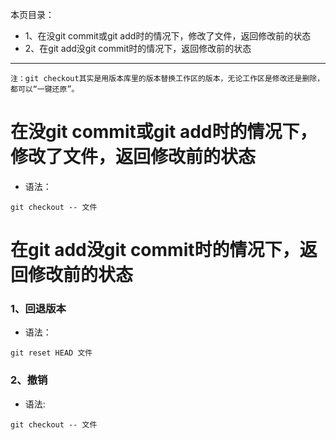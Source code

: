 本页目录：
- 1、在没git commit或git add时的情况下，修改了文件，返回修改前的状态
- 2、在git add没git commit时的情况下，返回修改前的状态

----------

`注：git checkout其实是用版本库里的版本替换工作区的版本，无论工作区是修改还是删除，都可以“一键还原”。`
# 在没git commit或git add时的情况下，修改了文件，返回修改前的状态
- 语法：
```
git checkout -- 文件
```
# 在git add没git commit时的情况下，返回修改前的状态
### 1、回退版本
- 语法：
```
git reset HEAD 文件
```
### 2、撤销
- 语法:
```
git checkout -- 文件
```